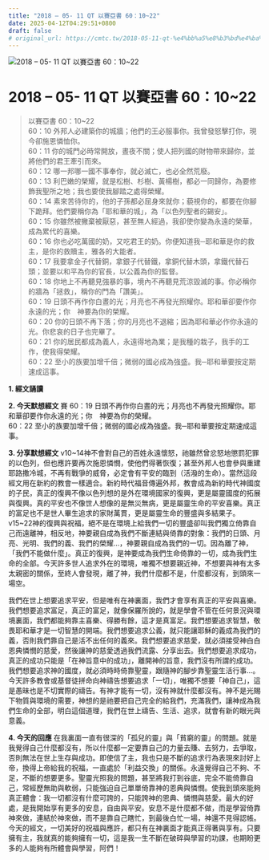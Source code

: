 ```yaml
---
title: "2018 – 05- 11 QT 以賽亞書 60：10~22"
date: 2025-04-12T04:29:51+0800
draft: false
# original_url: https://cmtc.tw/2018-05-11-qt-%e4%bb%a5%e8%b3%bd%e4%ba%9e%e6%9b%b8-60%ef%bc%9a1022
---
```


![2018 – 05- 11 QT 以賽亞書 60：10\~22](/images/qt.jpg   "2018 – 05- 11 QT 以賽亞書 60：10\~22")

# 2018 – 05- 11 QT 以賽亞書 60：10\~22

> 以賽亞書 60：10\~22  
> 60：10 外邦人必建築你的城牆；他們的王必服事你。我曾發怒擊打你，現今卻施恩憐恤你。  
> 60：11 你的城門必時常開放，晝夜不關；使人把列國的財物帶來歸你，並將他們的君王牽引而來。  
> 60：12 哪一邦哪一國不事奉你，就必滅亡，也必全然荒廢。  
> 60：13 利巴嫩的榮耀，就是松樹、杉樹、黃楊樹，都必一同歸你，為要修飾我聖所之地；我也要使我腳踏之處得榮耀。  
> 60：14 素來苦待你的，他的子孫都必屈身來就你；藐視你的，都要在你腳下跪拜。他們要稱你為「耶和華的城」，為「以色列聖者的錫安」。  
> 60：15 你雖然被撇棄被厭惡，甚至無人經過，我卻使你變為永遠的榮華，成為累代的喜樂。  
> 60：16 你也必吃萬國的奶，又吃君王的奶。你便知道我─耶和華是你的救主，是你的救贖主，雅各的大能者。  
> 60：17 我要拿金子代替銅，拿銀子代替鐵，拿銅代替木頭，拿鐵代替石頭；並要以和平為你的官長，以公義為你的監督。  
> 60：18 你地上不再聽見強暴的事，境內不再聽見荒涼毀滅的事。你必稱你的牆為「拯救」，稱你的門為「讚美」。  
> 60：19 日頭不再作你白晝的光；月亮也不再發光照耀你。耶和華卻要作你永遠的光；你　神要為你的榮耀。  
> 60：20 你的日頭不再下落；你的月亮也不退縮；因為耶和華必作你永遠的光。你悲哀的日子也完畢了。  
> 60：21 你的居民都成為義人，永遠得地為業；是我種的栽子，我手的工作，使我得榮耀。  
> 60：22 至小的族要加增千倍；微弱的國必成為強盛。我─耶和華要按定期速成這事。

**1. 經文誦讀**

**2.  今天默想經文**
賽 60：19 日頭不再作你白晝的光；月亮也不再發光照耀你。耶和華卻要作你永遠的光；你　神要為你的榮耀。  
60：22 至小的族要加增千倍；微弱的國必成為強盛。我─耶和華要按定期速成這事。

**3. 分享默想經文**
v10\~14神不會對自己的百姓永遠懷怒，祂雖然曾忿怒地懲罰犯罪的以色列，但也應許要再次施恩憐憫，使他們得著恢復；甚至外邦人也會參與重建耶路撒冷城，不再有戰爭的威脅，必定會有平安的臨到（活潑的生命）。當然這段經文用在新約的教會一樣適合。新約時代福音傳遍外邦，教會成為新約時代神國度的子民，真正的復興不像以色列想的是外在環境國家的復興，更是屬靈國度的拓展與復興。真的平安也不像世人想像的是無災無病，更是屬靈生命的平安喜樂。真正的富足也不是世人畢生追求的家財萬貫，更是屬靈生命的豐盛與多結果子。v15\~22神的復興與祝福，絕不是在環境上給我們一切的豐盛卻叫我們獨立倚靠自己而遠離神，相反地，神要親自成為我們不斷連結與倚靠的對象：我們的日頭、月亮、光明、我們的義、我們的榮耀…，神要親自成為我們的一切。因為離了神，「我們不能做什麼」。真正的復興，是神要成為我們生命倚靠的一切，成為我們生命的全部。今天許多世人追求外在的環境，唯獨不想要親近神，不想要與神有太多太親密的關係，至終人會發現，離了神，我們什麼都不是，什麼都沒有，到頭來一場空。

我們在世上想要追求平安，但是唯有在神裏面，我們才會享有真正的平安與喜樂。我們想要追求富足，真正的富足，就像保羅所說的，就是學會不管在任何景況與環境裏面，我們都能夠靠主喜樂、得勝有餘，這才是真富足。我們想要追求智慧，敬畏耶和華才是一切智慧的開端。我們想要追求公義，就只能讓耶穌的義成為我們的義，否則我們靠自己是活不出任何的義來。我們想要追求慈愛，就必須接受神白白恩典憐憫的慈愛，然後讓神的慈愛透過我們流露、分享出去。我們想要追求成功，真正的成功只能是「在神旨意中的成功」，離開神的旨意，我們沒有所謂的成功。我們想要追求神的國度，就必須時時倚靠聖靈，跟隨神的腳步靠聖靈生活行事…。今天許多教會或基督徒拼命向神禱告想要追求「一切」，唯獨不想要「神自己」，這是愚昧也是不切實際的禱告。有神才能有一切，沒有神就什麼都沒有。神不是光賜下物質與環境的需要，神想的是祂要把自己完全的給我們，充滿我們，讓神成為我們生命的全部，明白這個道理，我們在世上禱告、生活、追求，就會有新的眼光與意義。

**4. 今天的回應**
在我裏面一直有很深的「孤兒的靈」與「貧窮的靈」的問題。就是我覺得自己什麼都沒有，所以什麼都一定要靠自己的力量去賺、去努力，去爭取，否則無法在世上生存與成功。即使信了主，我也只是不斷的追求行為表現來討好上帝，換得上帝給我的祝福，一直處於「利益交換」的關係。永遠覺得自己不夠、不足，不斷的想要更多。聖靈光照我的問題，甚至將我打到谷底，完全不能倚靠自己，常經歷無助與軟弱，只能強迫自己單單倚靠神的恩典與憐憫。使我到頭來能夠真正體會：我一切都沒有什麼可誇的，只能誇神的恩典、憐憫與慈愛。最大的好處，是我開始享有更多的安息，自由與平安。安息不是什麼都不做，而是學習倚靠神來做，連結於神來做，而不是靠自己瞎忙，到最後白忙一場，神還不見得認帳。今天的經文，一切美好的祝福與應許，都只有在神裏面才能真正得著與享有。只要擁有主，我就真的能夠擁有一切，這是我一生不斷在破碎與學習的功課，也期盼更多的人能夠有所體會與學習，阿們！
